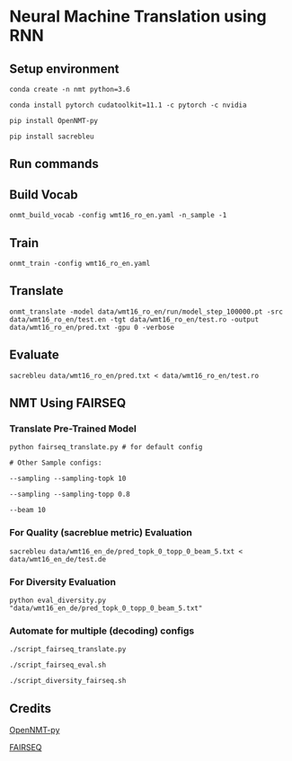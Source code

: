 # Neural Machine Translation using RNN

## Setup environment

```
conda create -n nmt python=3.6

conda install pytorch cudatoolkit=11.1 -c pytorch -c nvidia

pip install OpenNMT-py

pip install sacrebleu
```

## Run commands

## Build Vocab
```
onmt_build_vocab -config wmt16_ro_en.yaml -n_sample -1
```

## Train
```
onmt_train -config wmt16_ro_en.yaml
```

## Translate
```
onmt_translate -model data/wmt16_ro_en/run/model_step_100000.pt -src data/wmt16_ro_en/test.en -tgt data/wmt16_ro_en/test.ro -output data/wmt16_ro_en/pred.txt -gpu 0 -verbose
```

## Evaluate
```
sacrebleu data/wmt16_ro_en/pred.txt < data/wmt16_ro_en/test.ro
```

## NMT Using FAIRSEQ

### Translate Pre-Trained Model
```
python fairseq_translate.py # for default config

# Other Sample configs:

--sampling --sampling-topk 10

--sampling --sampling-topp 0.8

--beam 10
```

### For Quality (sacreblue metric) Evaluation
```
sacrebleu data/wmt16_en_de/pred_topk_0_topp_0_beam_5.txt < data/wmt16_en_de/test.de
```

### For Diversity Evaluation
```
python eval_diversity.py "data/wmt16_en_de/pred_topk_0_topp_0_beam_5.txt"
```

### Automate for multiple (decoding) configs
```
./script_fairseq_translate.py

./script_fairseq_eval.sh

./script_diversity_fairseq.sh
```

## Credits
[OpenNMT-py](https://github.com/OpenNMT/OpenNMT-py)

[FAIRSEQ](https://github.com/pytorch/fairseq)

